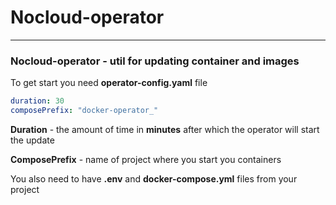 # Nocloud-operator

___

### Nocloud-operator - util for updating container and images

To get start you need __operator-config.yaml__ file

```yaml
duration: 30
composePrefix: "docker-operator_"
```
__Duration__ - the amount of time in __minutes__ after which the operator will start the update

__ComposePrefix__ - name of project where you start you containers 

You also need to have __.env__ and __docker-compose.yml__ files from your project